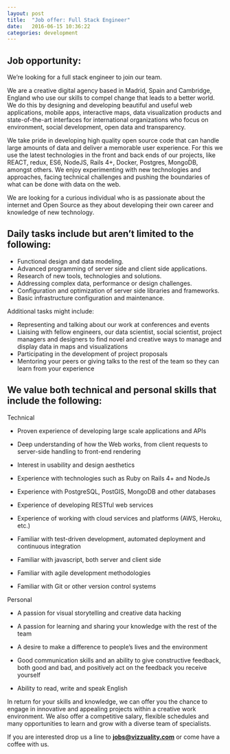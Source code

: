 ```yaml
---
layout: post
title:  "Job offer: Full Stack Engineer"
date:   2016-06-15 10:36:22
categories: development
---
```


## Job opportunity:

We’re looking for a full stack engineer to join our team. 

We are a creative digital agency based in Madrid, Spain and Cambridge, England who use our skills to compel change that leads to a better world. We do this by designing and developing beautiful and useful web applications, mobile apps, interactive maps, data visualization products and state-of-the-art interfaces for international organizations who focus on environment, social development, open data and transparency.

We take pride in developing high quality open source code that can handle large amounts of data and deliver a memorable user experience. For this we use the latest technologies in the front and back ends of our projects, like REACT, redux, ES6, NodeJS, Rails 4+, Docker, Postgres, MongoDB, amongst others. We enjoy experimenting with new technologies and approaches, facing technical challenges and pushing the boundaries of what can be done with data on the web.

We are looking for a curious individual who is as passionate about the internet and Open Source as they about developing their own career and knowledge of new technology. 

## Daily tasks include but aren’t limited to the following:

* Functional design and data modeling.
* Advanced programming of server side and client side applications.
* Research of new tools, technologies and solutions.
* Addressing complex data, performance or design challenges.
* Configuration and optimization of server side libraries and frameworks.
* Basic infrastructure configuration and maintenance.

Additional tasks might include:

* Representing and talking about our work at conferences and events
* Liaising with fellow engineers, our data scientist, social scientist, project managers and designers to find novel and creative ways to manage and display data in maps and visualizations 
* Participating in the development of project proposals
* Mentoring your peers or giving talks to the rest of the team so they can learn from your experience

## We value both technical and personal skills that include the following:

Technical

* Proven experience of developing large scale applications and APIs

* Deep understanding of how the Web works, from client requests to server-side handling to front-end rendering

* Interest in usability and design aesthetics

* Experience with technologies such as Ruby on Rails 4+ and NodeJs

* Experience with PostgreSQL, PostGIS, MongoDB and other databases

* Experience of developing RESTful web services

* Experience of working with cloud services and platforms (AWS, Heroku, etc.)

* Familiar with test-driven development, automated deployment and continuous integration

* Familiar with javascript, both server and client side

* Familiar with agile development methodologies

* Familiar with Git or other version control systems

Personal

* A passion for visual storytelling and creative data hacking

* A passion for learning and sharing your knowledge with the rest of the team

* A desire to make a difference to people’s lives and the environment

* Good communication skills and an ability to give constructive feedback, both good and bad, and positively act on the feedback you receive yourself

* Ability to read, write and speak English

In return for your skills and knowledge, we can offer you the chance to engage in innovative and appealing projects within a creative work environment. We also offer a competitive salary, flexible schedules and many opportunities to learn and grow with a diverse team of specialists. 

If you are interested drop us a line to **[jobs@vizzuality.com](mailto:jobs@vizzuality.com)** or come have a coffee with us.
